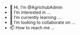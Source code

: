 - 👋 Hi, I’m @AgrichubAdmin
- 👀 I’m interested in ...
- 🌱 I’m currently learning ...
- 💞️ I’m looking to collaborate on ...
- 📫 How to reach me ...

<!---
AgrichubAdmin/AgrichubAdmin is a ✨ special ✨ repository because its `README.md` (this file) appears on your GitHub profile.
You can click the Preview link to take a look at your changes.
--->
